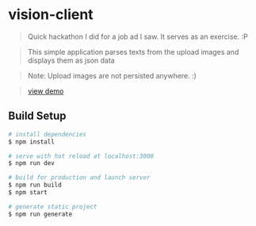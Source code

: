 # vision-client

> Quick hackathon I did for a job ad I saw. It serves as an exercise. :P

> This simple application parses texts from the upload images and displays them as json data

> Note: Upload images are not persisted anywhere. :) 

> [view demo](https://vision-client.netlify.com/)

## Build Setup

```bash
# install dependencies
$ npm install

# serve with hot reload at localhost:3000
$ npm run dev

# build for production and launch server
$ npm run build
$ npm start

# generate static project
$ npm run generate
```
